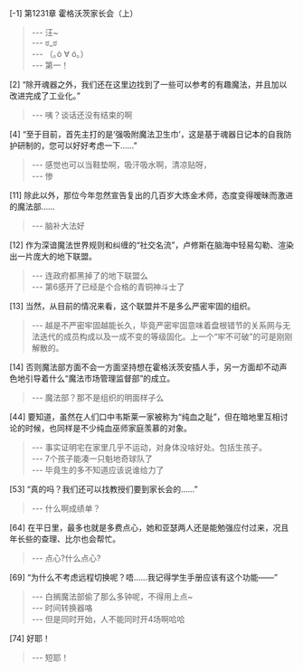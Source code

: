 
[-1] 第1231章 霍格沃茨家长会（上）
>--- 汪~<br>
>--- ಠ_ಠ<br>
>--- （｡ò ∀ ó｡）<br>
>--- 第一！<br>

[2] “除开魂器之外，我们还在这里边找到了一些可以参考的有趣魔法，并且加以改进完成了工业化。”
>--- 咦？谈话还没有结束的啊<br>

[4] “至于目前，首先主打的是‘强吸附魔法卫生巾’，这是基于魂器日记本的自我防护研制的，您可以好好考虑一下……”
>--- 感觉也可以当鞋垫啊，吸汗吸水啊，清凉贴呀，<br>
>--- 惨<br>

[11] 除此以外，那位今年忽然宣告复出的几百岁大炼金术师，态度变得暧昧而激进的魔法部……
>--- 脑补大法好<br>

[12] 作为深谙魔法世界规则和纠缠的“社交名流”，卢修斯在脑海中轻易勾勒、渲染出一片庞大的地下联盟。
>--- 连政府都黑掉了的地下联盟么<br>
>--- 第6感开了已经是个合格的青铜神斗士了<br>

[13] 当然，从目前的情况来看，这个联盟并不是多么严密牢固的组织。
>--- 越是不严密牢固越能长久，毕竟严密牢固意味着盘根错节的关系网与无法迭代的成员构成以及一成不变的等级固化。上一个“牢不可破”的可是刚刚解散的。<br>

[14] 否则魔法部方面不会一方面坚持想在霍格沃茨安插人手，另一方面却不动声色地引导着什么“魔法市场管理监督部”的成立。
>--- 魔法部？那不是组织的明面样子么<br>

[44] 要知道，虽然在人们口中韦斯莱一家被称为“纯血之耻”，但在暗地里互相讨论的时候，也同样是不少纯血巫师家庭羡慕的对象。
>--- 事实证明宅在家里几乎不运动，对身体没啥好处。包括生孩子。<br>
>--- 7个孩子能凑一只魁地奇球队了<br>
>--- 毕竟生的多不知道应该说谁给力了<br>

[53] “真的吗？我们还可以找教授们要到家长会的……”
>--- 什么啊成绩单？<br>

[64] 在平日里，最多也就是多费点心，她和亚瑟两人还是能勉强应付过来，况且年长些的查理、比尔也会帮忙。
>--- 点心?什么点心?<br>

[69] “为什么不考虑远程切换呢？唔……我记得学生手册应该有这个功能——”
>--- 白搁魔法部偷了那么多钟呢，不得用上点~<br>
>--- 时间转换器咯<br>
>--- 但是同时开始，人不能同时开4场啊哈哈<br>

[74] 好耶！
>--- 短耶！<br>
